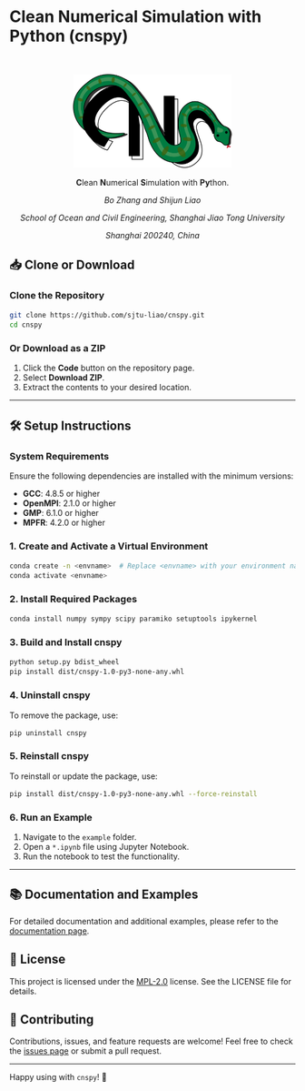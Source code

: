 # Clean Numerical Simulation with Python (cnspy)

<!-- PROJECT LOGO -->
<br />

<p align="center">
  <a href="https://https://github.com/sjtu-liao/cnspy">
    <img src="icon/cnspy.png" alt="Logo" width="280">
  </a>
  <p align="center">
    <b>C</b>lean <b>N</b>umerical <b>S</b>imulation with <b>Py</b>thon.
  </p>
  <p align="center">
      <i>Bo Zhang and Shijun Liao</i>
  </p>
  <p align="center">
     <i>School of Ocean and Civil Engineering, Shanghai Jiao Tong University</i>
  </p>
  <p align="center">
     <i>Shanghai 200240, China</i>
  </p>
</p> 

## 📥 Clone or Download

### Clone the Repository

```bash
git clone https://github.com/sjtu-liao/cnspy.git
cd cnspy
```

### Or Download as a ZIP

1. Click the **Code** button on the repository page.
2. Select **Download ZIP**.
3. Extract the contents to your desired location.

---

## 🛠️ Setup Instructions

### System Requirements

Ensure the following dependencies are installed with the minimum versions:

- **GCC**: 4.8.5 or higher
- **OpenMPI**: 2.1.0 or higher
- **GMP**: 6.1.0 or higher
- **MPFR**: 4.2.0 or higher


### 1. Create and Activate a Virtual Environment

```bash
conda create -n <envname>  # Replace <envname> with your environment name
conda activate <envname>
```

### 2. Install Required Packages

```bash
conda install numpy sympy scipy paramiko setuptools ipykernel
```

### 3. Build and Install cnspy

```bash
python setup.py bdist_wheel
pip install dist/cnspy-1.0-py3-none-any.whl
```

### 4. Uninstall cnspy

To remove the package, use:

```bash
pip uninstall cnspy
```

### 5. Reinstall cnspy

To reinstall or update the package, use:

```bash
pip install dist/cnspy-1.0-py3-none-any.whl --force-reinstall
```

### 6. Run an Example

1. Navigate to the `example` folder.
2. Open a `*.ipynb` file using Jupyter Notebook.
3. Run the notebook to test the functionality.

---

## 📚 Documentation and Examples

For detailed documentation and additional examples, please refer to the [documentation page](https://sjtu-liao.github.io/cnspy/).

## 📝 License

This project is licensed under the [MPL-2.0](https://www.mozilla.org/en-US/MPL/2.0/) license. See the LICENSE file for details.

## 🤝 Contributing

Contributions, issues, and feature requests are welcome! Feel free to check the [issues page](https://github.com/sjtu-liao/cnspy/issues) or submit a pull request.

---

Happy using with `cnspy`! 🚀
